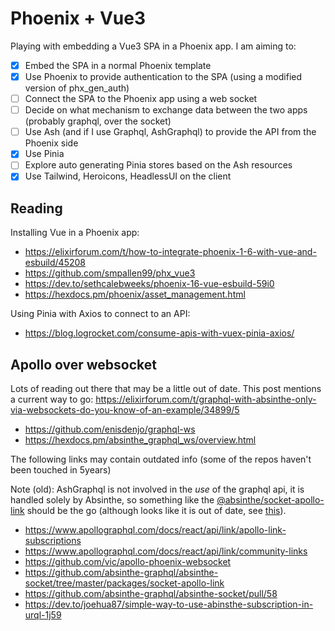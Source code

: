 # Phoenix + Vue3

Playing with embedding a Vue3 SPA in a Phoenix app. I am aiming to:

  - [x] Embed the SPA in a normal Phoenix template
  - [x] Use Phoenix to provide authentication to the SPA (using a modified version of phx_gen_auth)
  - [ ] Connect the SPA to the Phoenix app using a web socket
  - [ ] Decide on what mechanism to exchange data between the two apps (probably graphql, over the socket)
  - [ ] Use Ash (and if I use Graphql, AshGraphql) to provide the API from the Phoenix side
  - [x] Use Pinia
  - [ ] Explore auto generating Pinia stores based on the Ash resources
  - [x] Use Tailwind, Heroicons, HeadlessUI on the client

## Reading

Installing Vue in a Phoenix app:

  - https://elixirforum.com/t/how-to-integrate-phoenix-1-6-with-vue-and-esbuild/45208
  - https://github.com/smpallen99/phx_vue3
  - https://dev.to/sethcalebweeks/phoenix-16-vue-esbuild-59i0
  - https://hexdocs.pm/phoenix/asset_management.html

Using Pinia with Axios to connect to an API:

  - https://blog.logrocket.com/consume-apis-with-vuex-pinia-axios/

## Apollo over websocket

Lots of reading out there that may be a little out of date. This post mentions a current way to go: https://elixirforum.com/t/graphql-with-absinthe-only-via-websockets-do-you-know-of-an-example/34899/5

  - https://github.com/enisdenjo/graphql-ws
  - https://hexdocs.pm/absinthe_graphql_ws/overview.html

The following links may contain outdated info (some of the repos haven't been touched in 5years)

Note (old): AshGraphql is not involved in the *use* of the graphql api, it is handled solely by Absinthe, so something like the [@absinthe/socket-apollo-link](https://github.com/absinthe-graphql/absinthe-socket/tree/master/packages/socket-apollo-link) should be the go (although looks like it is out of date, see [this](https://github.com/absinthe-graphql/absinthe-socket/pull/58)).

  - https://www.apollographql.com/docs/react/api/link/apollo-link-subscriptions
  - https://www.apollographql.com/docs/react/api/link/community-links
  - https://github.com/vic/apollo-phoenix-websocket
  - https://github.com/absinthe-graphql/absinthe-socket/tree/master/packages/socket-apollo-link
  - https://github.com/absinthe-graphql/absinthe-socket/pull/58
  - https://dev.to/joehua87/simple-way-to-use-abinsthe-subscription-in-urql-1j59
